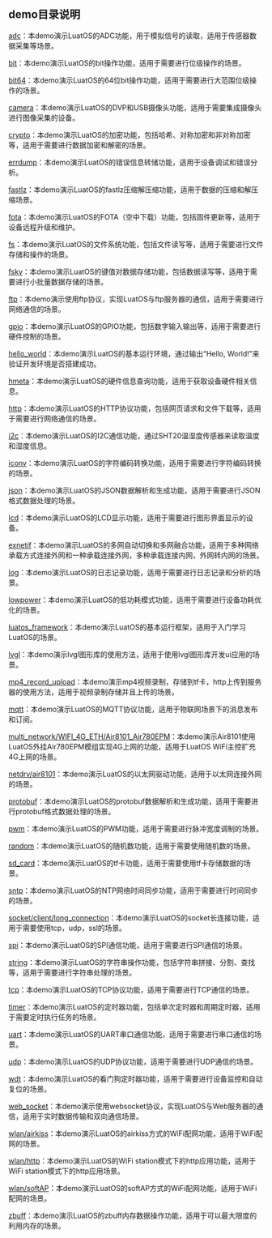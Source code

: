 ## demo目录说明


[adc](https://gitee.com/openLuat/LuatOS/tree/master/module/Air8101/demo/adc)：本demo演示LuatOS的ADC功能，用于模拟信号的读取，适用于传感器数据采集等场景。

[bit](https://gitee.com/openLuat/LuatOS/tree/master/module/Air8101/demo/bit)：本demo演示LuatOS的bit操作功能，适用于需要进行位级操作的场景。

[bit64](https://gitee.com/openLuat/LuatOS/tree/master/module/Air8101/demo/bit64)：本demo演示LuatOS的64位bit操作功能，适用于需要进行大范围位级操作的场景。

[camera](https://gitee.com/openLuat/LuatOS/tree/master/module/Air8101/demo/camera/)：本demo演示LuatOS的DVP和USB摄像头功能，适用于需要集成摄像头进行图像采集的设备。

[crypto](https://gitee.com/openLuat/LuatOS/tree/master/module/Air8101/demo/crypto)：本demo演示LuatOS的加密功能，包括哈希、对称加密和非对称加密等，适用于需要进行数据加密和解密的场景。

[errdump](https://gitee.com/openLuat/LuatOS/tree/master/module/Air8101/demo/errdump)：本demo演示LuatOS的错误信息转储功能，适用于设备调试和错误分析。

[fastlz](https://gitee.com/openLuat/LuatOS/tree/master/module/Air8101/demo/fastlz)：本demo演示LuatOS的fastlz压缩解压缩功能，适用于数据的压缩和解压缩场景。

[fota](https://gitee.com/openLuat/LuatOS/tree/master/module/Air8101/demo/fota)：本demo演示LuatOS的FOTA（空中下载）功能，包括固件更新等，适用于设备远程升级和维护。

[fs](https://gitee.com/openLuat/LuatOS/tree/master/module/Air8101/demo/fs)：本demo演示LuatOS的文件系统功能，包括文件读写等，适用于需要进行文件存储和操作的场景。

[fskv](https://gitee.com/openLuat/LuatOS/tree/master/module/Air8101/demo/fskv)：本demo演示LuatOS的键值对数据存储功能，包括数据读写等，适用于需要进行小批量数据存储的场景。

[ftp](https://gitee.com/openLuat/LuatOS/tree/master/module/Air8101/demo/ftp)：本demo演示使用ftp协议，实现LuatOS与ftp服务器的通信，适用于需要进行网络通信的场景。

[gpio](https://gitee.com/openLuat/LuatOS/tree/master/module/Air8101/demo/gpio)：本demo演示LuatOS的GPIO功能，包括数字输入输出等，适用于需要进行硬件控制的场景。

[hello_world](https://gitee.com/openLuat/LuatOS/tree/master/module/Air8101/demo/hello_world)：本demo演示LuatOS的基本运行环境，通过输出“Hello, World!”来验证开发环境是否搭建成功。

[hmeta](https://gitee.com/openLuat/LuatOS/tree/master/module/Air8101/demo/hmeta)：本demo演示LuatOS的硬件信息查询功能，适用于获取设备硬件相关信息。

[http](https://gitee.com/openLuat/LuatOS/tree/master/module/Air8101/demo/http)：本demo演示LuatOS的HTTP协议功能，包括网页请求和文件下载等，适用于需要进行网络通信的场景。

[i2c](https://gitee.com/openLuat/LuatOS/tree/master/module/Air8101/demo/i2c)：本demo演示LuatOS的I2C通信功能，通过SHT20温湿度传感器来读取温度和湿度信息。

[iconv](https://gitee.com/openLuat/LuatOS/tree/master/module/Air8101/demo/iconv)：本demo演示LuatOS的字符编码转换功能，适用于需要进行字符编码转换的场景。

[json](https://gitee.com/openLuat/LuatOS/tree/master/module/Air8101/demo/json)：本demo演示LuatOS的JSON数据解析和生成功能，适用于需要进行JSON格式数据处理的场景。

[lcd](https://gitee.com/openLuat/LuatOS/tree/master/module/Air8101/demo/lcd)：本demo演示LuatOS的LCD显示功能，适用于需要进行图形界面显示的设备。

[exnetif](https://gitee.com/openLuat/LuatOS/tree/master/module/Air8101/demo/exnetif)：本demo演示LuatOS的多网自动切换和多网融合功能，适用于多种网络承载方式连接外网和一种承载连接外网，多种承载连接内网，外网转内网的场景。

[log](https://gitee.com/openLuat/LuatOS/tree/master/module/Air8101/demo/log)：本demo演示LuatOS的日志记录功能，适用于需要进行日志记录和分析的场景。

[lowpower](https://gitee.com/openLuat/LuatOS/tree/master/module/Air8101/demo/lowpower)：本demo演示LuatOS的低功耗模式功能，适用于需要进行设备功耗优化的场景。

[luatos_framework](https://gitee.com/openLuat/LuatOS/tree/master/module/Air8101/demo/luatos_framework)：本demo演示LuatOS的基本运行框架，适用于入门学习LuatOS的场景。

[lvgl](https://gitee.com/openLuat/LuatOS/tree/master/module/Air8101/demo/lvgl)：本demo演示lvgl图形库的使用方法，适用于使用lvgl图形库开发ui应用的场景。

[mp4_record_upload](https://gitee.com/openLuat/LuatOS/tree/master/module/Air8101/demo/mp4_record_upload)：本demo演示mp4视频录制，存储到tf卡，http上传到服务器的使用方法，适用于视频录制存储并且上传的场景。

[mqtt](https://gitee.com/openLuat/LuatOS/tree/master/module/Air8101/demo/mqtt)：本demo演示LuatOS的MQTT协议功能，适用于物联网场景下的消息发布和订阅。

[multi_network/WIFI_4G_ETH/Air8101_Air780EPM](https://gitee.com/openLuat/LuatOS/tree/master/module/Air8101/demo/multi_network/WIFI_4G_ETH/Air8101_Air780EPM)：本demo演示Air8101使用LuatOS外挂Air780EPM模组实现4G上网的功能，适用于LuatOS WiFi主控扩充4G上网的场景。

[netdrv/air8101](https://gitee.com/openLuat/LuatOS/tree/master/module/Air8101/demo/netdrv/air8101)：本demo演示LuatOS的以太网驱动功能，适用于以太网连接外网的场景。

[protobuf](https://gitee.com/openLuat/LuatOS/tree/master/module/Air8101/demo/protobuf)：本demo演示LuatOS的protobuf数据解析和生成功能，适用于需要进行protobuf格式数据处理的场景。

[pwm](https://gitee.com/openLuat/LuatOS/tree/master/module/Air8101/demo/pwm)：本demo演示LuatOS的PWM功能，适用于需要进行脉冲宽度调制的场景。

[random](https://gitee.com/openLuat/LuatOS/tree/master/module/Air8101/demo/random)：本demo演示LuatOS的随机数功能，适用于需要使用随机数的场景。

[sd_card](https://gitee.com/openLuat/LuatOS/tree/master/module/Air8101/demo/sd_card)：本demo演示LuatOS的tf卡功能，适用于需要使用tf卡存储数据的场景。

[sntp](https://gitee.com/openLuat/LuatOS/tree/master/module/Air8101/demo/sntp)：本demo演示LuatOS的NTP网络时间同步功能，适用于需要进行时间同步的场景。

[socket/client/long_connection](https://gitee.com/openLuat/LuatOS/tree/master/module/Air8101/demo/socket/client/long_connection)：本demo演示LuatOS的socket长连接功能，适用于需要使用tcp，udp，ssl的场景。

[spi](https://gitee.com/openLuat/LuatOS/tree/master/module/Air8101/demo/SPI)：本demo演示LuatOS的SPI通信功能，适用于需要进行SPI通信的场景。

[string](https://gitee.com/openLuat/LuatOS/tree/master/module/Air8101/demo/string)：本demo演示LuatOS的字符串操作功能，包括字符串拼接、分割、查找等，适用于需要进行字符串处理的场景。

[tcp](https://gitee.com/openLuat/LuatOS/tree/master/module/Air8101/demo/tcp)：本demo演示LuatOS的TCP协议功能，适用于需要进行TCP通信的场景。

[timer](https://gitee.com/openLuat/LuatOS/tree/master/module/Air8101/demo/timer)：本demo演示LuatOS的定时器功能，包括单次定时器和周期定时器，适用于需要定时执行任务的场景。

[uart](https://gitee.com/openLuat/LuatOS/tree/master/module/Air8101/demo/uart)：本demo演示LuatOS的UART串口通信功能，适用于需要进行串口通信的场景。

[udp](https://gitee.com/openLuat/LuatOS/tree/master/module/Air8101/demo/udp)：本demo演示LuatOS的UDP协议功能，适用于需要进行UDP通信的场景。

[wdt](https://gitee.com/openLuat/LuatOS/tree/master/module/Air8101/demo/wdt)：本demo演示LuatOS的看门狗定时器功能，适用于需要进行设备监控和自动复位的场景。

[web_socket](https://gitee.com/openLuat/LuatOS/tree/master/module/Air8101/demo/web_socket)：本demo演示使用websocket协议，实现LuatOS与Web服务器的通信，适用于实时数据传输和双向通信场景。

[wlan/airkiss](https://gitee.com/openLuat/LuatOS/tree/master/module/Air8101/demo/wlan/airkiss)：本demo演示LuatOS的airkiss方式的WiFi配网功能，适用于WiFi配网的场景。

[wlan/http](https://gitee.com/openLuat/LuatOS/tree/master/module/Air8101/demo/wlan/http)：本demo演示LuatOS的WiFi station模式下的http应用功能，适用于WiFi station模式下的http应用场景。

[wlan/softAP](https://gitee.com/openLuat/LuatOS/tree/master/module/Air8101/demo/wlan/softAP)：本demo演示LuatOS的softAP方式的WiFi配网功能，适用于WiFi配网的场景。

[zbuff](https://gitee.com/openLuat/LuatOS/tree/master/module/Air8101/demo/zbuff)：本demo演示LuatOS的zbuff内存数据操作功能，适用于可以最大限度的利用内存的场景。
